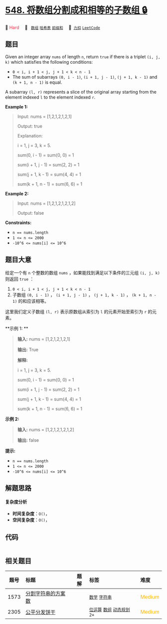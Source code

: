 # [548. 将数组分割成和相等的子数组 🔒](https://2xiao.github.io/leetcode-js/problem/0548.html)

🔴 <font color=#ff334b>Hard</font>&emsp; 🔖&ensp; [`数组`](/tag/array.md) [`哈希表`](/tag/hash-table.md) [`前缀和`](/tag/prefix-sum.md)&emsp; 🔗&ensp;[`力扣`](https://leetcode.cn/problems/split-array-with-equal-sum) [`LeetCode`](https://leetcode.com/problems/split-array-with-equal-sum)

## 题目

Given an integer array `nums` of length `n`, return `true` if there is a
triplet `(i, j, k)` which satisfies the following conditions:

  * `0 < i, i + 1 < j, j + 1 < k < n - 1`
  * The sum of subarrays `(0, i - 1)`, `(i + 1, j - 1)`, `(j + 1, k - 1)` and `(k + 1, n - 1)` is equal.

A subarray `(l, r)` represents a slice of the original array starting from the
element indexed `l` to the element indexed `r`.



**Example 1:**

> Input: nums = [1,2,1,2,1,2,1]
> 
> Output: true
> 
> Explanation:
> 
> i = 1, j = 3, k = 5. 
> 
> sum(0, i - 1) = sum(0, 0) = 1
> 
> sum(i + 1, j - 1) = sum(2, 2) = 1
> 
> sum(j + 1, k - 1) = sum(4, 4) = 1
> 
> sum(k + 1, n - 1) = sum(6, 6) = 1

**Example 2:**

> Input: nums = [1,2,1,2,1,2,1,2]
> 
> Output: false

**Constraints:**

  * `n == nums.length`
  * `1 <= n <= 2000`
  * `-10^6 <= nums[i] <= 10^6`


## 题目大意

给定一个有 `n` 个整数的数组 `nums` ，如果能找到满足以下条件的三元组  `(i, j, k)`  则返回 `true` ：

  1. `0 < i, i + 1 < j, j + 1 < k < n - 1`
  2. 子数组 `(0, i - 1)` ， `(i + 1, j - 1)` ， `(j + 1, k - 1)` ， `(k + 1, n - 1)` 的和应该相等。

这里我们定义子数组 `(l, r)` 表示原数组从索引为 `l` 的元素开始至索引为 `r` 的元素。



**示例 1:  **

> 
> 
> 
> 
> 
> **输入:** nums = [1,2,1,2,1,2,1]
> 
> **输出:** True
> 
> **解释:**
> 
> i = 1, j = 3, k = 5. 
> 
> sum(0, i - 1) = sum(0, 0) = 1
> 
> sum(i + 1, j - 1) = sum(2, 2) = 1
> 
> sum(j + 1, k - 1) = sum(4, 4) = 1
> 
> sum(k + 1, n - 1) = sum(6, 6) = 1
> 
> 

**示例 2:**

> 
> 
> 
> 
> 
> **输入:** nums = [1,2,1,2,1,2,1,2]
> 
> **输出:** false
> 
> 



**提示:**

  * `n == nums.length`
  * `1 <= n <= 2000`
  * `-10^6 <= nums[i] <= 10^6`


## 解题思路

#### 复杂度分析

- **时间复杂度**：`O()`，
- **空间复杂度**：`O()`，

## 代码

```javascript

```

## 相关题目

<!-- prettier-ignore -->
| 题号 | 标题 | 题解 | 标签 | 难度 |
| :------: | :------ | :------: | :------ | :------ |
| 1573 | [分割字符串的方案数](https://leetcode.com/problems/number-of-ways-to-split-a-string) |  |  [`数学`](/tag/math.md) [`字符串`](/tag/string.md) | <font color=#ffb800>Medium</font> |
| 2305 | [公平分发饼干](https://leetcode.com/problems/fair-distribution-of-cookies) |  |  [`位运算`](/tag/bit-manipulation.md) [`数组`](/tag/array.md) [`动态规划`](/tag/dynamic-programming.md) `2+` | <font color=#ffb800>Medium</font> |